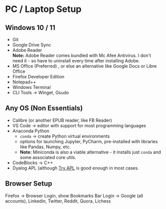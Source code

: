 # PC / Laptop Setup

## Windows 10 / 11
- Git
- Google Drive Sync
- Adobe Reader  
  **Note:** Adobe Reader comes bundled with Mc Afee Antivirus. I don't need it - so have to uninstall every time after installing Adobe.
- MS Office (Preferred) , or else an alternative like Google Docs or Libre Office
- Firefox Developer Edition
- Notepad++
- Windows Terminal
- CLI Tools -> Winget, Gsudo


## Any OS (Non Essentials)
- Calibre (or another EPUB reader, like FB Reader)
- VS Code -> editor with support for most programming languages
- Anaconda Python 
  - `conda` -> create Python virtual environments
  - options for launching Jupyter, PyCharm, pre-installed with libraries like Pandas, Numpy, etc.
  - **Note:** Miniconda is also a viable alternative - it installs just `conda` and some associated core utils.
- CodeBlocks -> C++
- Dyalog APL (although [Try APL](tryapl.org) is good enough in most cases.


## Browser Setup
Firefox -> Browser Login, show Bookmarks Bar
Login -> Google (all accounts), Linkedin, Twitter, Reddit, Quora, Lichess




